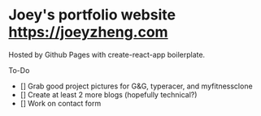 # Joey's portfolio website https://joeyzheng.com

Hosted by Github Pages with create-react-app boilerplate.




To-Do

- [] Grab good project pictures for G&G, typeracer, and myfitnessclone
- [] Create at least 2 more blogs (hopefully technical?)
- [] Work on contact form